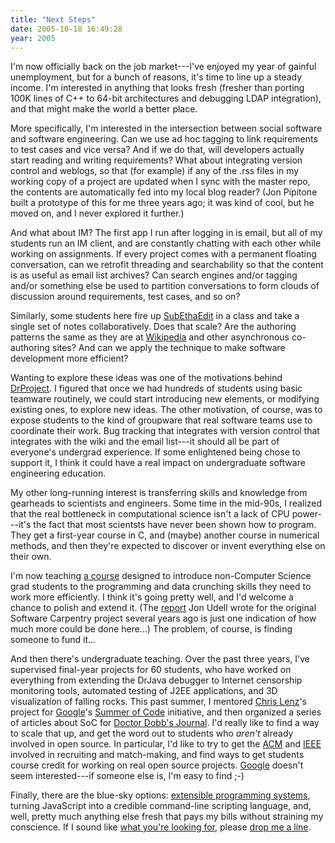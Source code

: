 ```yaml
---
title: "Next Steps"
date: 2005-10-18 16:49:28
year: 2005
---
```

<p>I'm now officially back on the job market---I've enjoyed my year of
gainful unemployment, but for a bunch of reasons, it's time to line up
a steady income.  I'm interested in anything that looks fresh (fresher
than porting 100K lines of C++ to 64-bit architectures and debugging
LDAP integration), and that might make the world a better place.</p>

<p>More specifically, I'm interested in the intersection between
social software and software engineering.  Can we use ad hoc tagging
to link requirements to test cases and vice versa?  And if we do that,
will developers actually start reading and writing requirements?  What
about integrating version control and weblogs, so that (for example)
if any of the .rss files in my working copy of a project are updated
when I sync with the master repo, the contents are automatically fed
into my local blog reader?  (Jon Pipitone built a prototype of this
for me three years ago; it was kind of cool, but he moved on, and I
never explored it further.)</p>

<p>And what about IM?  The first app I run after logging in is email,
but all of my students run an IM client, and are constantly chatting
with each other while working on assignments.  If every project comes
with a permanent floating conversation, can we retrofit threading and
searchability so that the content is as useful as email list archives?
Can search engines and/or tagging and/or something else be used to
partition conversations to form clouds of discussion around
requirements, test cases, and so on?</p>

<p>Similarly, some students here fire up <a href="http://www.codingmonkeys.de/subethaedit/">SubEthaEdit</a> in a
class and take a single set of notes collaboratively.  Does that
scale?  Are the authoring patterns the same as they are at <a href="http://www.wikipedia.org">Wikipedia</a> and other asynchronous
co-authoring sites?  And can we apply the technique to make software
development more efficient?</p>

<p>Wanting to explore these ideas was one of the motivations behind <a href="https://wwwcgi.cdf.utoronto.ca/~cs494hf/cgi-bin/argon.cgi">DrProject</a>.
I figured that once we had hundreds of students using basic teamware
routinely, we could start introducing new elements, or modifying
existing ones, to explore new ideas.  The other motivation, of course,
was to expose students to the kind of groupware that real software
teams use to coordinate their work.  Bug tracking that integrates with
version control that integrates with the wiki and the email list---it
should all be part of everyone's undergrad experience.  If some
enlightened being chose to support it, I think it could have a real
impact on undergraduate software engineering education.</p>

<p>My other long-running interest is transferring skills and knowledge
from gearheads to scientists and engineers.  Some time in the mid-90s,
I realized that the real bottleneck in computational science isn't a
lack of CPU power---it's the fact that most scientsts have never been
shown how to program.  They get a first-year course in C, and (maybe)
another course in numerical methods, and then they're expected to
discover or invent everything else on their own.</p>

<p>I'm now teaching <a href="http://www.third-bit.com/swc">a
course</a> designed to introduce non-Computer Science grad students to
the programming and data crunching skills they need to work more
efficiently.  I think it's going pretty well, and I'd welcome a chance
to polish and extend it.  (The <a href="http://207.22.26.166/GroupwareReport.html">report</a> Jon Udell
wrote for the original Software Carpentry project several years ago is
just one indication of how much more could be done here...)  The
problem, of course, is finding someone to fund it...</p>

<p>And then there's undergraduate teaching.  Over the past three
years, I've supervised final-year projects for 60 students, who have
worked on everything from extending the DrJava debugger to Internet
censorship monitoring tools, automated testing of J2EE applications,
and 3D visualization of falling rocks.  This past summer, I mentored
<a href="http://www.cmlenz.net">Chris Lenz</a>'s project for <a href="http://www.google.com">Google</a>'s <a href="http://code.google.com/summerofcode.html">Summer of Code</a>
initiative, and then organized a series of articles about SoC for <a href="http://www.ddj.com">Doctor Dobb's Journal</a>.  I'd
really like to find a way to scale that up, and get the word out to
students who <em>aren't</em> already involved in open source.  In
particular, I'd like to try to get the <a href="http://www.acm.org">ACM</a> and <a href="http://www.ieee.org">IEEE</a> involved in recruiting and
match-making, and find ways to get students course credit for working
on real open source projects.  <a href="http://www.google.com">Google</a> doesn't seem interested---if
someone else is, I'm easy to find ;-)</p>

<p>Finally, there are the blue-sky options: <a href="http://www.third-bit.com/~gvwilson/papers/queue2004-extprog.pdf">extensible
programming systems</a>, turning JavaScript into a credible
command-line scripting language, and, well, pretty much anything else
fresh that pays my bills without straining my conscience.  If I sound
like <a href="http://www.third-bit.com/~gvwilson">what you're looking
for</a>, please <a href="mailto:gvwilson@third-bit.com">drop me a
line</a>.</p>
